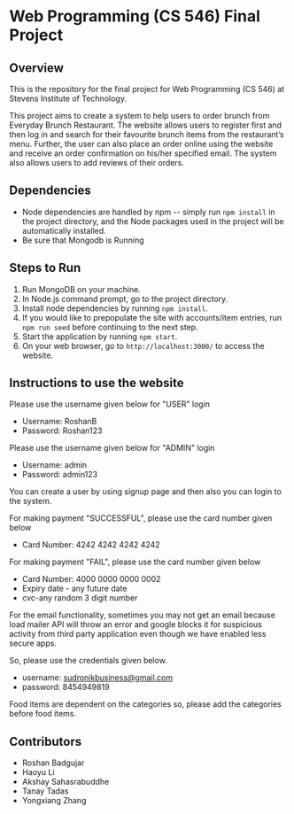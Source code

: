 # Web Programming (CS 546) Final Project
## Overview
This is the repository for the final project for Web Programming (CS 546) at Stevens Institute of Technology.

This project aims to create a system to help users to order brunch from Everyday Brunch Restaurant. The website allows users to register first and then log in and search for their favourite brunch items from the restaurant’s menu. Further, the user can also place an order online using the website and receive an order confirmation on his/her specified email. The system also allows users to add reviews of their orders.

## Dependencies
* Node dependencies are handled by npm -- simply run `npm install` in the project directory, and the Node packages used in the project will be automatically installed.
* Be sure that Mongodb is Running

## Steps to Run
1. Run MongoDB on your machine.
2. In Node.js command prompt, go to the project directory.
3. Install node dependencies by running `npm install`.
4. If you would like to prepopulate the site with accounts/item entries, run `npm run seed` before continuing to the next step.
5. Start the application by running `npm start`.
6. On your web browser, go to `http://localhost:3000/` to access the website.

## Instructions to use the website
Please use the username given below for "USER" login 
* Username: RoshanB
* Password: Roshan123

Please use the username given below for "ADMIN" login 
* Username: admin
* Password: admin123

You can create a user by using signup page and then also you can login to the system.

For making payment "SUCCESSFUL", please use the card number given below
* Card Number: 4242 4242 4242 4242


For making payment "FAIL", please use the card number given below
* Card Number: 4000 0000 0000 0002
* Expiry date - any future date
* cvc-any random 3 digit number

For the email functionality, sometimes you may not get an email because load mailer API will throw an error and google blocks it for suspicious activity from third party application even though we have enabled less secure apps. 

So, please use the credentials given below.
* username: sudronikbusiness@gmail.com
* password: 8454949819

Food items are dependent on the categories so, please add the categories before food items.

## Contributors
* Roshan Badgujar
* Haoyu Li
* Akshay Sahasrabuddhe
* Tanay Tadas
* Yongxiang Zhang
